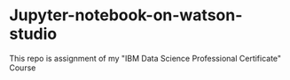 # Jupyter-notebook-on-watson-studio
This repo is assignment of my "IBM Data Science Professional Certificate" Course
